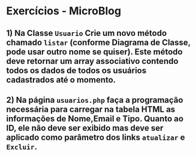 # Exercícios - MicroBlog

## 1) Na Classe `Usuario` Crie um novo método chamado `listar` (conforme Diagrama de Classe, pode usar outro nome se quiser). Este método deve retornar um array associativo contendo todos os dados de todos os usuários cadastrados até o momento.

## 2) Na página `usuarios.php` faça a programação necessária para carregar na tabela HTML as informações de Nome,Email e Tipo. Quanto ao ID, ele não deve ser exibido mas deve ser aplicado como parâmetro dos links `atualizar` e `Excluir`.
